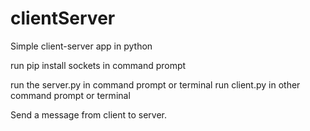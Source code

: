 # clientServer
Simple client-server app in python


run pip install sockets in command prompt

run the server.py in command prompt or terminal
run client.py in other command prompt or terminal

Send a message from client to server.
